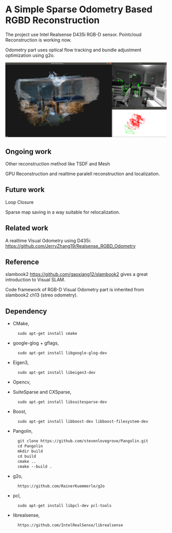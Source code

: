 # A Simple Sparse Odometry Based RGBD Reconstruction

The project use Intel Realsense D435i RGB-D sensor. Pointcloud Reconstruction is working now. 

Odometry part uses optical flow tracking and bundle adjustment optimization using g2o.

![](images/example.png)

## Ongoing work
Other reconstruction method like TSDF and Mesh

GPU Reconstruction and realtime paralell reconstruction and localization.

## Future work

Loop Closure

Sparse map saving in a way suitable for relocalization.

## Related work

A realtime Visual Odometry using D435i: https://github.com/JerryZhang19/Realsense_RGBD_Odometry

## Reference

slambook2 https://github.com/gaoxiang12/slambook2 gives a great introduction to Visual SLAM.

Code framework of RGB-D Visual Odometry part is inherited from slambook2 ch13 (streo odometry).

## Dependency

* CMake,

        sudo apt-get install cmake

* google-glog + gflags,

        sudo apt-get install libgoogle-glog-dev
        
* Eigen3,

        sudo apt-get install libeigen3-dev
* Opencv,

* SuiteSparse and CXSparse,

        sudo apt-get install libsuitesparse-dev

* Boost,

        sudo apt-get install libboost-dev libboost-filesystem-dev

* Pangolin, 

        git clone https://github.com/stevenlovegrove/Pangolin.git
        cd Pangolin
        mkdir build
        cd build
        cmake ..
        cmake --build .
        
* g2o, 

        https://github.com/RainerKuemmerle/g2o
* pcl,

        sudo apt-get install libpcl-dev pcl-tools
* librealsense,

        https://github.com/IntelRealSense/librealsense
       
      
